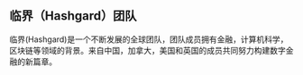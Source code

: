 ##  临界（Hashgard）团队

临界(Hashgard)是一个不断发展的全球团队，团队成员拥有金融，计算机科学，区块链等领域的背景。来自中国，加拿大，美国和英国的成员共同努力构建数字金融的新篇章。